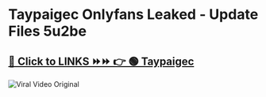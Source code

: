 
 # Taypaigec Onlyfans Leaked - Update Files 5u2be

## <h2><a href="https://clipsfans.com/Taypaigec&ref=git">🔗 Click to LINKS ⏩⏩ 👉 🟢 Taypaigec </a></h2>

<a href="https://clipsfans.com/Taypaigec&ref=git" rel="nofollow" data-target="animated-image.originalLink"><img src="https://i.ibb.co.com/xMMVF88/686577567.gif" alt="Viral Video Original" style="max-width: 100%; display: inline-block;" data-target="animated-image.originalImage"></a>

